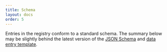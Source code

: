 ```yaml
---
title: Schema
layout: docs
order: 5
---
```


Entries in the registry conform to a standard schema. The summary below may be slightly behind the latest version of the [JSON Schema](https://github.com/opendp/deployments-registry-data/blob/main/schemas/deployments-schema.yaml) and [data entry template](https://github.com/opendp/deployments-registry-data/blob/main/tests/good_deployments/template.yaml).

<style>
    #schema-table td {
        vertical-align: top;
    }
</style>
<table id="schema-table"></table>
<script>
const schema = {{ site.data.schemas.deployments-schema | jsonify }};
</script>
<script type="module" src="{{ '/assets/js/schema-table.js' | relative_url }}"></script>